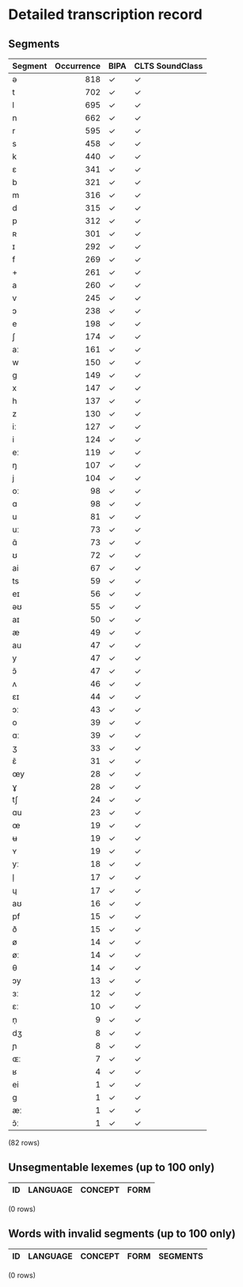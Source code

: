 
# Detailed transcription record

## Segments

| Segment | Occurrence | BIPA | CLTS SoundClass |
|:----------|-------------:|:-------|:------------------|
| ə | 818 | ✓ | ✓ |
| t | 702 | ✓ | ✓ |
| l | 695 | ✓ | ✓ |
| n | 662 | ✓ | ✓ |
| r | 595 | ✓ | ✓ |
| s | 458 | ✓ | ✓ |
| k | 440 | ✓ | ✓ |
| ɛ | 341 | ✓ | ✓ |
| b | 321 | ✓ | ✓ |
| m | 316 | ✓ | ✓ |
| d | 315 | ✓ | ✓ |
| p | 312 | ✓ | ✓ |
| ʀ | 301 | ✓ | ✓ |
| ɪ | 292 | ✓ | ✓ |
| f | 269 | ✓ | ✓ |
| + | 261 | ✓ | ✓ |
| a | 260 | ✓ | ✓ |
| v | 245 | ✓ | ✓ |
| ɔ | 238 | ✓ | ✓ |
| e | 198 | ✓ | ✓ |
| ʃ | 174 | ✓ | ✓ |
| aː | 161 | ✓ | ✓ |
| w | 150 | ✓ | ✓ |
| ɡ | 149 | ✓ | ✓ |
| x | 147 | ✓ | ✓ |
| h | 137 | ✓ | ✓ |
| z | 130 | ✓ | ✓ |
| iː | 127 | ✓ | ✓ |
| i | 124 | ✓ | ✓ |
| eː | 119 | ✓ | ✓ |
| ŋ | 107 | ✓ | ✓ |
| j | 104 | ✓ | ✓ |
| oː | 98 | ✓ | ✓ |
| ɑ | 98 | ✓ | ✓ |
| u | 81 | ✓ | ✓ |
| uː | 73 | ✓ | ✓ |
| ɑ̃ | 73 | ✓ | ✓ |
| ʊ | 72 | ✓ | ✓ |
| ai | 67 | ✓ | ✓ |
| ts | 59 | ✓ | ✓ |
| eɪ | 56 | ✓ | ✓ |
| əʊ | 55 | ✓ | ✓ |
| aɪ | 50 | ✓ | ✓ |
| æ | 49 | ✓ | ✓ |
| au | 47 | ✓ | ✓ |
| y | 47 | ✓ | ✓ |
| ɔ̃ | 47 | ✓ | ✓ |
| ʌ | 46 | ✓ | ✓ |
| ɛɪ | 44 | ✓ | ✓ |
| ɔː | 43 | ✓ | ✓ |
| o | 39 | ✓ | ✓ |
| ɑː | 39 | ✓ | ✓ |
| ʒ | 33 | ✓ | ✓ |
| ɛ̃ | 31 | ✓ | ✓ |
| œy | 28 | ✓ | ✓ |
| ɣ | 28 | ✓ | ✓ |
| tʃ | 24 | ✓ | ✓ |
| ɑu | 23 | ✓ | ✓ |
| œ | 19 | ✓ | ✓ |
| ʉ | 19 | ✓ | ✓ |
| ʏ | 19 | ✓ | ✓ |
| yː | 18 | ✓ | ✓ |
| l̩ | 17 | ✓ | ✓ |
| ɥ | 17 | ✓ | ✓ |
| aʊ | 16 | ✓ | ✓ |
| pf | 15 | ✓ | ✓ |
| ð | 15 | ✓ | ✓ |
| ø | 14 | ✓ | ✓ |
| øː | 14 | ✓ | ✓ |
| θ | 14 | ✓ | ✓ |
| ɔy | 13 | ✓ | ✓ |
| ɜː | 12 | ✓ | ✓ |
| ɛː | 10 | ✓ | ✓ |
| n̩ | 9 | ✓ | ✓ |
| dʒ | 8 | ✓ | ✓ |
| ɲ | 8 | ✓ | ✓ |
| ɶː | 7 | ✓ | ✓ |
| ʁ | 4 | ✓ | ✓ |
| ei | 1 | ✓ | ✓ |
| g | 1 | ✓ | ✓ |
| æː | 1 | ✓ | ✓ |
| ɔ̃ː | 1 | ✓ | ✓ |

(82 rows)



## Unsegmentable lexemes (up to 100 only)

| ID | LANGUAGE | CONCEPT | FORM |
|------|------------|-----------|--------|

(0 rows)



## Words with invalid segments (up to 100 only)

| ID | LANGUAGE | CONCEPT | FORM | SEGMENTS |
|------|------------|-----------|--------|------------|

(0 rows)


